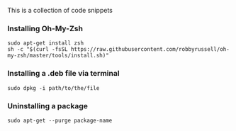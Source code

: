 This is a collection of code snippets

### Installing Oh-My-Zsh
```
sudo apt-get install zsh
sh -c "$(curl -fsSL https://raw.githubusercontent.com/robbyrussell/oh-my-zsh/master/tools/install.sh)"
```

### Installing a .deb file via terminal
 ```
 sudo dpkg -i path/to/the/file
 ```

### Uninstalling a package
```
sudo apt-get --purge package-name
```

